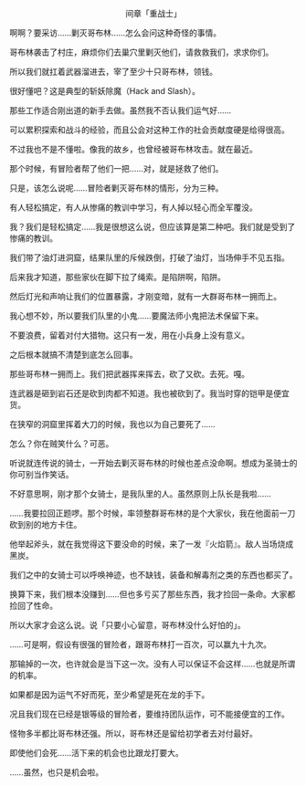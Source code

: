 <p align="center">间章「重战士」</p>

啊啊？要采访……剿灭哥布林……怎么会问这种奇怪的事情。

哥布林袭击了村庄，麻烦你们去巢穴里剿灭他们，请救救我们，求求你们。

所以我们就扛着武器溜进去，宰了至少十只哥布林，领钱。

很好懂吧？这是典型的斩妖除魔（Hack and Slash）。

那些工作适合刚出道的新手去做。虽然我不否认我们运气好……

可以累积探索和战斗的经验，而且公会对这种工作的社会贡献度硬是给得很高。

不过我也不是不懂啦。像我的故乡，也曾经被哥布林攻击。就在最近。

那个时候，有冒险者帮了他们一把……对，就是拯救了他们。

只是，该怎么说呢……冒险者剿灭哥布林的情形，分为三种。

有人轻松搞定，有人从惨痛的教训中学习，有人掉以轻心而全军覆没。

我？我们是轻松搞定……我是很想这么说，但应该算是第二种吧。我们就是受到了惨痛的教训。

我们带了油灯进洞窟，结果队里的斥候跌倒，打破了油灯，当场伸手不见五指。

后来我才知道，那些家伙在脚下拉了绳索。是陷阱啊，陷阱。

然后灯光和声响让我们的位置暴露，才刚变暗，就有一大群哥布林一拥而上。

我心想不妙，所以要我们队里的小鬼……要魔法师小鬼把法术保留下来。

不要浪费，留着对付大猎物。这只有一发，用在小兵身上没有意义。

之后根本就搞不清楚到底怎么回事。

那些哥布林一拥而上。我们把武器挥来挥去，砍了又砍。去死。嘎。

连武器是砸到岩石还是砍到肉都不知道。我也被砍到了。我当时穿的铠甲是便宜货。

在狭窄的洞窟里挥着大刀的时候，我也以为自己要死了……

怎么？你在贼笑什么？可恶。

听说就连传说的骑士，一开始去剿灭哥布林的时候也差点没命啊。想成为圣骑士的你可别当作笑话。

不好意思啊，刚才那个女骑士，是我队里的人。虽然原则上队长是我啦……

……我要拉回正题啰。那个时候，率领整群哥布林的是个大家伙，我在他面前一刀砍到别的地方卡住。

他举起斧头，就在我觉得这下要没命的时候，来了一发『火焰箭』。敌人当场烧成黑炭。

我们之中的女骑士可以呼唤神迹，也不缺钱，装备和解毒剂之类的东西也都买了。

换算下来，我们根本没赚到……但也多亏买了那些东西，我才捡回一条命。大家都捡回了性命。

所以大家才会这么说。说「只要小心留意，哥布林没什么好怕的」。

……可是啊，假设有很强的冒险者，跟哥布林打一百次，可以赢九十九次。

那输掉的一次，也许就会是当下这一次。没有人可以保证不会这样……也就是所谓的机率。

如果都是因为运气不好而死，至少希望是死在龙的手下。

况且我们现在已经是银等级的冒险者，要维持团队运作，可不能接便宜的工作。

怪物多半都比哥布林还强。所以，哥布林还是留给初学者去对付最好。

即使他们会死……活下来的机会也比跟龙打要大。

……虽然，也只是机会啦。

